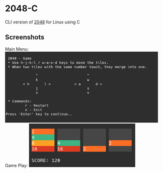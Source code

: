 # 2048-C
CLI version of [2048](https://github.com/gabrielecirulli/2048) for Linux using C

## Screenshots
Main Menu:
<img src="/screenshots/main_menu.png" width="600">
Game Play:
<img src="/screenshots/game_play.png" width="350">